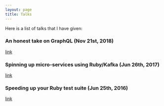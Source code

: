 ```yaml
---
layout: page
title: Talks
---
```


Here is a list of talks that I have given:

### An honest take on GraphQL (Nov 21st, 2018)

[link](https://podbay.fm/p/ruby-on-rails-podcast/e/1542747600)

### Spinning up micro-services using Ruby/Kafka (Jun 26th, 2017)

[link](https://www.youtube.com/watch?v=jGoVOJl7vZ4&t=95s&ab_channel=Engineers.SG)

### Speeding up your Ruby test suite (Jun 25th, 2016)

[link](https://www.youtube.com/watch?v=XcupLVUZx4Q&ab_channel=Engineers.SG)

